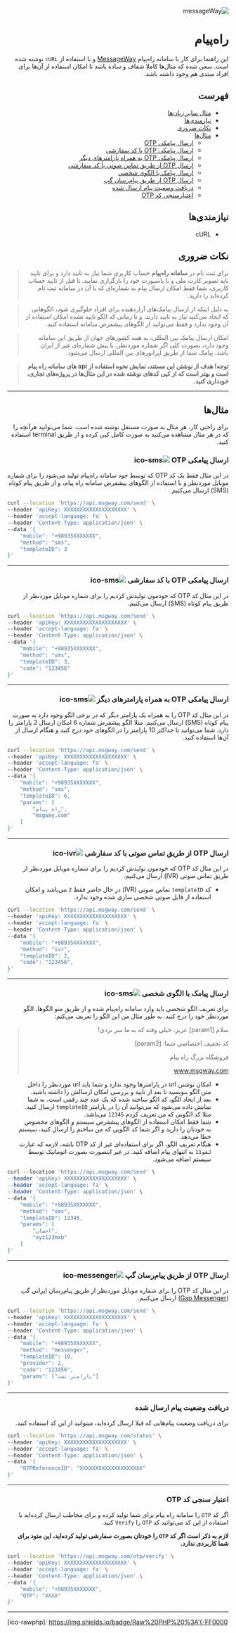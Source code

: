 <div dir=rtl>

![messageWay](../assets/logo-fa.png)

# راه‌پیام

این راهنما برای کار با سامانه راه‌پیام  [MessageWay]([link-messageWay])  و با استفاده از `cURL` نوشته شده است. سعی شده که مثال‌ها کاملا شفاف و ساده باشد تا امکان استفاده از آن‌ها برای افراد مبتدی هم وجود داشته باشد.

## فهرست
- [مثال سایر زبان‌ها](../README.md)
- [نیازمندی‌ها](#نیازمندیها)
- [نکات ضروری](#نکات-ضروری)
- [مثال‌ها](#مثالها)
  - [ارسال پیامکی OTP](#ارسال-پیامکی--otp-)
  - [ارسال پیامکی OTP با کد سفارشی](#ارسال-پیامکی--otp-با-کد-سفارشی-)
  - [ارسال پیامکی OTP به همراه پارامترهای دیگر](#ارسال-پیامکی--otp-به-همراه-پارامترهای-دیگر-)
  - [ارسال OTP از طریق تماس صوتی با کد سفارشی](#ارسال-otp-از-طریق-تماس-صوتی-با-کد-سفارشی-)
  - [ارسال پیامک با الگوی شخصی](#ارسال-پیامک-با-الگوی-شخصی-)
  - [ارسال OTP از طریق پیام‌رسان گپ](#ارسال-otp-از-طریق-پیامرسان-گپ-)
  - [دریافت وضعیت پیام ارسال شده](#دریافت-وضعیت-پیام-ارسال-شده)
  - [اعتبارسنجی کد OTP](#اعتبار-سنجی-کد-otp)


## نیازمندی‌ها

- cURL

## نکات ضروری

> برای ثبت نام در **سامانه راه‌پیام** حساب کاربری شما نیاز به تایید دارد و برای تایید باید تصویر کارت ملی و یا پاسپورت خود را بارگزاری نمایید. تا قبل از تایید حساب کاربری، شما فقط امکان ارسال پیام به شماره‌ای که با آن در سامانه ثبت نام کرده‌اید را دارید.
 
> به دلیل اینکه از ارسال پیامک‌های آزاردهنده برای افراد جلوگیری شود، الگوهایی که ایجاد می‌کنید نیاز به تایید دارند. و تا زمانی که الگو تایید نشده امکان استفاده از آن وجود ندارد و فقط می‌توانید از الگوهای پیشفرض سامانه استفاده کنید.

> امکان ارسال پیامک بین المللی، به همه کشورهای جهان از طریق این سامانه وجود دارد، بصورت کلی اگر شماره موردنظر،‌ با پیش شماره‌ای غیر از ایران باشد، پیامک شما از طریق اپراتورهای بین المللی ارسال می‌شود.

> **توجه! هدف از نوشتن این مستند، نمایش نحوه استفاده از api های سامانه راه پیام است و بهتر است که از کپی کدهای نوشته شده در این مثال‌ها در پروژه‌های تجاری، خودداری کنید.**

---

## مثال‌ها

برای راحتی کار، هر مثال به صورت مستقل نوشته شده است. شما می‌توانید هرآنچه را که در هر مثال مشاهده می‌کنید به صورت کامل کپی کرده و از طریق terminal استفاده کنید.


### ارسال پیامکی  OTP  ![ico-sms]

در این مثال فقط یک کد OTP که توسط خود سامانه راه‌پیام تولید می‌شود را برای شماره موبایل موردنظر و با استفاده از الگوهای پیشفرض سامانه راه پیام، و از طریق پیام کوتاه (SMS) ارسال می‌کنیم.

</div>

```bash
curl --location 'https://api.msgway.com/send' \
--header 'apiKey: XXXXXXXXXXXXXXXXXXXX' \
--header 'accept-language: fa' \
--header 'Content-Type: application/json' \
--data '{
    "mobile": "+98935XXXXXXX",
    "method": "sms",
    "templateID": 3
}'
```

---

<div dir=rtl>

### ارسال پیامکی  OTP با کد سفارشی ![ico-sms]

در این مثال کد OTP که خودمون تولیدش کردیم را برای شماره موبایل موردنظر از طریق پیام کوتاه (SMS) ارسال می‌کنیم.

</div>

```bash
curl --location 'https://api.msgway.com/send' \
--header 'apiKey: XXXXXXXXXXXXXXXXXXXX' \
--header 'accept-language: fa' \
--header 'Content-Type: application/json' \
--data '{
    "mobile": "+98935XXXXXXX",
    "method": "sms",
    "templateID": 3,
    "code": "123456"
}'
``` 
---
<div dir=rtl>

### ارسال پیامکی  OTP به همراه پارامترهای دیگر ![ico-sms]

در این مثال کد OTP را به همراه یک پارامتر دیگر که در برخی الگو وجود دارد به صورت پیام کوتاه (SMS)  ارسال می‌کنیم. مثلا الگو پیشفرض شماره 6 امکان ارسال 2 پارامتر را دارد. شما می‌توانید تا حداکثر 10 پارامتر را در الگوهای خود درج کنید و هنگام ارسال از آن‌ها استفاده کنید.

</div>

```bash
curl --location 'https://api.msgway.com/send' \
--header 'apiKey: XXXXXXXXXXXXXXXXXXXX' \
--header 'accept-language: fa' \
--header 'Content-Type: application/json' \
--data '{
    "mobile": "+98935XXXXXXX",
    "method": "sms",
    "templateID": 6,
    "params": [
        "راه پیام",
        "msgway.com"
    ]
}'
``` 
---
<div dir=rtl>

### ارسال OTP از طریق تماس صوتی با کد سفارشی ![ico-ivr]

در این مثال کد OTP که خودمون تولیدش کردیم را برای شماره موبایل موردنظر از طریق تماس صوتی (IVR) ارسال می‌کنیم.
* کد `templateID` تماس صوتی (IVR) در حال حاضر فقط `2` می‌باشد و امکان استفاده از فایل صوتی شخصی سازی شده وجود ندارد.

</div>

```bash
curl --location 'https://api.msgway.com/send' \
--header 'apiKey: XXXXXXXXXXXXXXXXXXXX' \
--header 'accept-language: fa' \
--header 'Content-Type: application/json' \
--data '{
    "mobile": "+98935XXXXXXX",
    "method": "ivr",
    "templateID": 2,
    "code": "123456",
}'
``` 

---
<div dir=rtl>

### ارسال پیامک با الگوی شخصی ![ico-sms]

برای تعریف الگو شخصی باید وارد سامانه راه‌پیام شده و از طریق منو الگوها، الگو موردنظر خود را درج کنید. به طور مثال من این الگو را تعریف می‌کنم:
> سلام [param1] عزیز،‌ خیلی وقته که به ما سر نزدی!
> 
> کد تخفیف اختصاصی شما: [param2]
> 
> فروشگاه بزرگ راه پیام
> 
> www.msgway.com

*  امکان نوشتن url در پارامترها وجود ندارد و شما باید url موردنظر را داخل متن الگو بنویسید تا بعد از تایید و بررسی امکان ارسالش را داشته باشید.
* بعد از ایجاد الگو،  کد الگو ساخته شده که یک عدد چند رقمی است، به شما نمایش داده می‌شود که می‌توانید آن را در پارامتر `templateID` ارسال کنید. مثلا کد الگویی که من تعریف کردم `12345` می‌باشد.
* شما فقط امکان استفاده از الگوهای پیشفرض سیستم و الگوهای مخصوص به خودتان را دارید و اگر شما کد الگویی که من ساختم را ارسال کنید، سیستم خطا می‌دهد.
* هنگام تعریف الگو، اگر برای استفاده‌ای غیر از کد OTP باشه، لازمه که عبارت `لغو11` به انتهای پیام اضافه کنید. در غیر اینصورت بصورت اتوماتیک توسط سیستم اضافه می‌شود.
</div>

```php
curl --location 'https://api.msgway.com/send' \
--header 'apiKey: XXXXXXXXXXXXXXXXXXXX' \
--header 'accept-language: fa' \
--header 'Content-Type: application/json' \
--data '{
    "mobile": "+98935XXXXXXX",
    "method": "sms",
    "templateID": 12345,
    "params": [
        "احسان",
        "xyz123mxb"
    ]
}'
``` 

---
<div dir=rtl>

### ارسال OTP از طریق پیام‌رسان گپ ![ico-messenger]

در این مثال کد OTP را برای شماره موبایل موردنظر از طریق پیام‌رسان ایرانی گپ ([Gap Messenger](https://gap.im)) ارسال می‌کنیم.

</div>

```bash
curl --location 'https://api.msgway.com/send' \
--header 'apiKey: XXXXXXXXXXXXXXXXXXXX' \
--header 'accept-language: fa' \
--header 'Content-Type: application/json' \
--data '{
    "mobile": "+98935XXXXXXX",
    "method": "messenger",
    "templateID": 10,
    "provider": 2,
    "code": "123456",
    "params": ["پارامتر تست"]
}'
``` 

---
<div dir=rtl>

### دریافت وضعیت پیام ارسال شده 

برای دریافت وضعیت پیام‌هایی که قبلا ارسال کرده‌اید، میتوانید از این کد استفاده کنید. 
</div>

```bash
curl --location 'https://api.msgway.com/status' \
--header 'apiKey: XXXXXXXXXXXXXXXXXXXX' \
--header 'accept-language: fa' \
--header 'Content-Type: application/json' \
--data '{
	"OTPReferenceID": "XXXXXXXXXXXXXXXXXXXX"
}'
``` 

---
<div dir=rtl>

### اعتبار سنجی کد OTP

اگر کد `OTP` را سامانه راه پیام برای شما تولید کرده و برای مخاطب ارسال کرده‌اید با استفاده از این کد می‌توانید کد `OTP` را `Verify` کنید.

**لازم به ذکر است اگر کد `OTP` را خودتان بصورت سفارشی تولید کرده‌اید، این متود برای شما کاربردی ندارد.**

</div>

```bash
curl --location 'https://api.msgway.com/otp/verify' \
--header 'apiKey: XXXXXXXXXXXXXXXXXXXX' \
--header 'accept-language: fa' \
--header 'Content-Type: application/json' \
--data '{
	"mobile": "+98935XXXXXXX",
	"OTP": "XXXX"
}'
``` 

---

[ico-rawphp]: https://img.shields.io/badge/Raw%20PHP%20%3A'(-FF0000

[ico-sms]: https://img.shields.io/badge/SMS-085400

[ico-ivr]: https://img.shields.io/badge/IVR-0e08bf

[ico-messenger]: https://img.shields.io/badge/MESSENGER-3c0054

[link-messageWay]: https://MSGWay.com/
